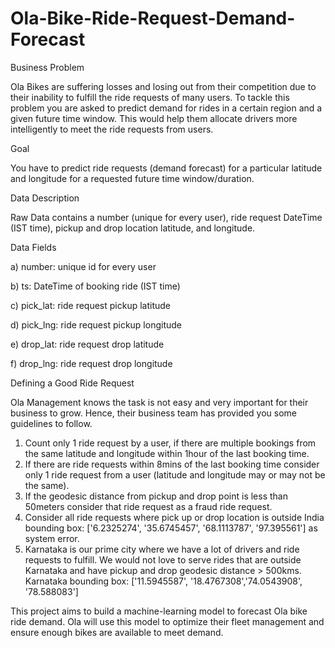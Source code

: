 # Ola-Bike-Ride-Request-Demand-Forecast
Business Problem

Ola Bikes are suffering losses and losing out from their competition due to their inability to fulfill the ride requests of many users. To tackle this problem you are asked to predict demand for rides in a certain region and a given future time window. This would help them allocate drivers more intelligently to meet the ride requests from users.

Goal

You have to predict ride requests (demand forecast) for a particular latitude and longitude for a requested future time window/duration.

Data Description

Raw Data contains a number (unique for every user), ride request DateTime (IST time), pickup and drop location latitude, and longitude.

Data Fields

a) number: unique id for every user

b) ts: DateTime of booking ride (IST time)

c) pick_lat: ride request pickup latitude

d) pick_lng: ride request pickup longitude

e) drop_lat: ride request drop latitude

f) drop_lng: ride request drop longitude

Defining a Good Ride Request

Ola Management knows the task is not easy and very important for their business to grow. Hence, their business team has provided you some guidelines to follow.

1) Count only 1 ride request by a user, if there are multiple bookings from the same latitude and longitude within 1hour of the last booking time.
2) If there are ride requests within 8mins of the last booking time consider only 1 ride request from a user (latitude and longitude may or may not be the same).
3) If the geodesic distance from pickup and drop point is less than 50meters consider that ride request as a fraud ride request.
4) Consider all ride requests where pick up or drop location is outside India bounding box: ['6.2325274', '35.6745457', '68.1113787', '97.395561'] as system error.
5) Karnataka is our prime city where we have a lot of drivers and ride requests to fulfill. We would not love to serve rides that are outside Karnataka and have pickup and drop geodesic distance > 500kms. Karnataka bounding box: ['11.5945587', '18.4767308','74.0543908', '78.588083']

This project aims to build a machine-learning model to forecast Ola bike ride demand. Ola will use this model to optimize their fleet management and ensure enough bikes are available to meet demand.
